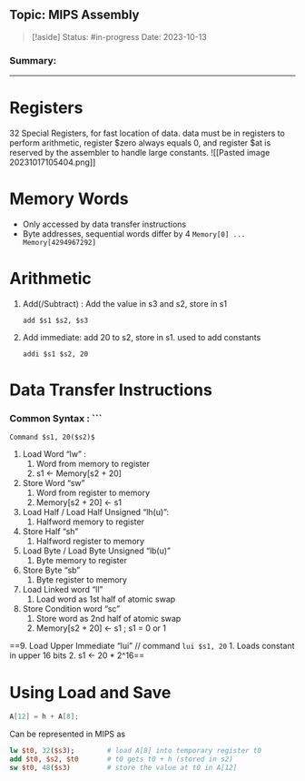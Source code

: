 
## Topic:  MIPS Assembly
>[!aside] 
> Status: #in-progress
> Date: 2023-10-13

### Summary:

- - - 

# Registers
32 Special Registers, for fast location of data. data must be in registers to perform arithmetic, register $zero always equals 0, and register $at is reserved by the assembler to handle large constants.
![[Pasted image 20231017105404.png]]

# Memory Words
- Only accessed by data transfer instructions
- Byte addresses, sequential words differ by 4
`Memory[0] ... Memory[4294967292]`


# Arithmetic
1. Add(/Subtract) : Add the value in s3 and s2, store in s1
	```
	add $s1 $s2, $s3
	```

2. Add immediate: add 20 to s2, store in s1. used to add constants
	```
	addi $s1 $s2, 20
	```

# Data Transfer Instructions
### Common Syntax : ```
```
Command $s1, 20($s2)$
```
1. Load Word “lw” :
	1. Word from memory to register
	2. s1 ← Memory[s2 + 20]
2. Store Word “sw”
	1. Word from register to memory
	2. Memory[s2 + 20] ← s1
3. Load Half / Load Half Unsigned “lh(u)”:
	1. Halfword memory to register
4. Store Half “sh”
	1. Halfword register to memory
5. Load Byte / Load Byte Unsigned “lb(u)”
	1. Byte memory to register
6. Store Byte “sb”
	1. Byte register to memory
7. Load Linked word “ll”
	1. Load word as 1st half of atomic swap
8. Store Condition word “sc”
	1. Store word as 2nd half of atomic swap
	2. Memory[s2 + 20] ← s1 ; s1 = 0 or 1
	
==9. Load Upper Immediate “lui” // command `lui $s1, 20`
	1. Loads constant in upper 16 bits
	2. s1 ← 20 * 2^16== 





# Using Load and Save

```C
A[12] = h + A[8];
```

Can be represented in MIPS as

```MIPS
lw $t0, 32($s3);        # load A[8] into temporary register t0
add $t0, $s2, $t0       # t0 gets t0 + h (stored in s2)
sw $t0, 48($s3)         # store the value at t0 in A[12]
```

